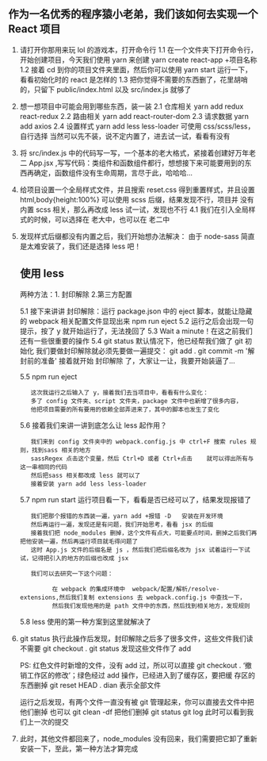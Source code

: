 ## 作为一名优秀的程序猿小老弟，我们该如何去实现一个 React 项目

1.  请打开你那用来玩 lol 的游戏本，打开命令行
    1.1 在一个文件夹下打开命令行，开始创建项目，今天我们使用 yarn 来创建
    yarn create react-app +项目名称
    1.2 接着 cd 到你的项目文件夹里面，然后你可以使用 yarn start 运行一下，看看初始化时的 react 是怎样的
    1.3 把你觉得不需要的东西删了，花里胡哨的，只留下 public/index.html 以及 src/index.js 就够了

2.  想一想项目中可能会用到哪些东西，装一装
    2.1 仓库相关 yarn add redux react-redux
    2.2 路由相关 yarn add react-router-dom
    2.3 请求数据 yarn add axios
    2.4 设置样式 yarn add less less-loader 可使用 css/scss/less，自行选择
    当然可以先不装，说不定内置了，进去试一试，看看有没有

3.  将 src/index.js 中的代码写一写，一个基本的老大格式，紧接着创建好万年老二 App.jsx ,写写代码：类组件和函数组件都行，想想接下来可能要用到的东 西再确定，函数组件没有生命周期，言尽于此，哈哈哈...

4.  给项目设置一个全局样式文件，并且搜索 reset.css 得到重置样式，并且设置 html,body{height:100%} 可以使用 scss 后缀，结果发现不行，项目并 没有内置 scss 相关，那么再改成 less 试一试，发现也不行
    4.1 我们在引入全局样式的时候，可以选择在 老大中，也可以在 老二中

5.  发现样式后缀都没有内置之后，我们开始想办法解决：
    由于 node-sass 简直是太难安装了，我们还是选择 less 吧！

    ## 使用 less

    两种方法：1. 封印解除 2.第三方配置

    5.1 接下来讲讲 封印解除：运行 package.json 中的 eject 脚本，就能让隐藏的 webpack 相关配置文件显现出来 npm run eject
    5.2 运行之后会出现一句提示，按了 y 就开始运行了，无法挽回了
    5.3 Wait a minute！在这之前我们还有一些很重要的操作
    5.4
    git status 默认情况下，他已经帮我们做了 git 初始化
    我们要做封印解除就必须先要做一遍提交：
    git add .
    git commit -m '解封前的准备'
    接着就开始 封印解除 了，大家让一让，我要开始装逼了...

    5.5 npm run eject

           这次我运行之后输入了 y，接着我们去当项目中，看看有什么变化：
           多了 config 文件夹、script 文件夹，package 文件中也新增了很多内容，
           他把项目需要的所有要用的依赖全部弄进来了，其中的脚本也发生了变化

    5.6 接着我们来讲一讲到底怎么让 less 起作用？

           我们来到 config 文件夹中的 webpack.config.js 中 ctrl+F 搜索 rules 规则，找到sass 相关的地方
           sassRegex 点击这个变量，然后 Ctrl+D 或者 Ctrl+点击    就可以得出所有与这一串相同的代码
           然后把sass 相关都改成 less 就可以了
           接着安装 yarn add less less-loader

    5.7 npm run start 运行项目看一下，看看是否已经可以了，结果发现报错了

           我们把那个报错的东西装一遍，yarn add +报错 -D   安装在开发环境
           然后再运行一遍，发现还是有问题，我们开始思考，看看 jsx 的后缀
           接着我们把 node_modules 删掉，这个文件有点大，可能要点时间，删掉之后我们再把他安装一遍，然后再运行项目就毛得问题了
           这时 App.js 文件的后缀名是 js ，然后我们把后缀名改为 jsx 试着运行一下试试，记得把引入的地方的后缀也改成 jsx

           我们可以去研究一下这个问题：

                 在 webpack 的集成环境中  webpack/配置/解析/resolve-extensions,然后我们复制 extensions 去 webpack.config.js 中查找一下，
                 然后我们发现他用的是 path 文件中的东西，然后找到相关地方，发现规则

    5.8 less 使用的第一种方案到这里就解决了

6) git status 执行此操作后发现，封印解除之后多了很多文件，这些文件我们读不需要 git checkout . git status 发现这些文件作了 add

   PS: 红色文件时新增的文件，没有 add 过，所以可以直接 git checkout . ‘撤销工作区的修改’；绿色经过 add 操作，已经进入到了缓存区，要把缓 存区的东西删掉 git reset HEAD . dian 表示全部文件

   运行之后发现，有两个文件一直没有被 git 管理起来，你可以直接去文件中把他们删掉 也可以 git clean -df 把他们删掉 git status git log 此时可以看到我们上一次的提交

7) 此时，其他文件都回来了，node_modules 没有回来，我们需要把它卸了重新安装一下，至此，第一种方法才算完成
